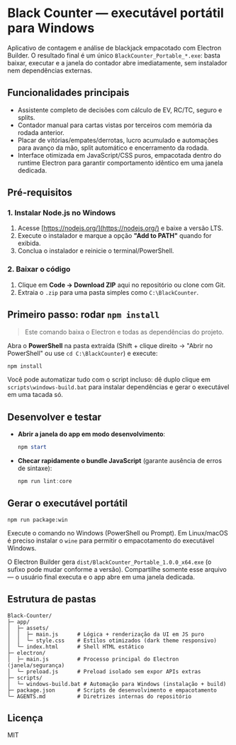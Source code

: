 # Black Counter — executável portátil para Windows

Aplicativo de contagem e análise de blackjack empacotado com Electron Builder.
O resultado final é um único `BlackCounter_Portable_*.exe`: basta baixar,
executar e a janela do contador abre imediatamente, sem instalador nem
dependências externas.

## Funcionalidades principais
- Assistente completo de decisões com cálculo de EV, RC/TC, seguro e splits.
- Contador manual para cartas vistas por terceiros com memória da rodada
  anterior.
- Placar de vitórias/empates/derrotas, lucro acumulado e automações para avanço
  da mão, split automático e encerramento da rodada.
- Interface otimizada em JavaScript/CSS puros, empacotada dentro do runtime
  Electron para garantir comportamento idêntico em uma janela dedicada.

## Pré-requisitos
### 1. Instalar Node.js no Windows
1. Acesse [https://nodejs.org/](https://nodejs.org/) e baixe a versão LTS.
2. Execute o instalador e marque a opção **"Add to PATH"** quando for exibida.
3. Conclua o instalador e reinicie o terminal/PowerShell.

### 2. Baixar o código
1. Clique em **Code → Download ZIP** aqui no repositório ou clone com Git.
2. Extraia o `.zip` para uma pasta simples como `C:\BlackCounter`.

## Primeiro passo: rodar `npm install`
> Este comando baixa o Electron e todas as dependências do projeto.

Abra o **PowerShell** na pasta extraída (Shift + clique direito → "Abrir no
PowerShell" ou use `cd C:\BlackCounter`) e execute:

```powershell
npm install
```

Você pode automatizar tudo com o script incluso: dê duplo clique em
`scripts\windows-build.bat` para instalar dependências e gerar o executável em
uma tacada só.

## Desenvolver e testar
- **Abrir a janela do app em modo desenvolvimento**:

  ```powershell
  npm start
  ```

- **Checar rapidamente o bundle JavaScript** (garante ausência de erros de
  sintaxe):

  ```powershell
  npm run lint:core
  ```

## Gerar o executável portátil
```
npm run package:win
```

Execute o comando no Windows (PowerShell ou Prompt). Em Linux/macOS é preciso
instalar o `wine` para permitir o empacotamento do executável Windows.

O Electron Builder gera `dist/BlackCounter_Portable_1.0.0_x64.exe` (o sufixo
pode mudar conforme a versão). Compartilhe somente esse arquivo — o usuário
final executa e o app abre em uma janela dedicada.

## Estrutura de pastas
```
Black-Counter/
├─ app/
│  ├─ assets/
│  │  ├─ main.js      # Lógica + renderização da UI em JS puro
│  │  └─ style.css    # Estilos otimizados (dark theme responsivo)
│  └─ index.html      # Shell HTML estático
├─ electron/
│  ├─ main.js         # Processo principal do Electron (janela/segurança)
│  └─ preload.js      # Preload isolado sem expor APIs extras
├─ scripts/
│  └─ windows-build.bat # Automação para Windows (instalação + build)
├─ package.json       # Scripts de desenvolvimento e empacotamento
└─ AGENTS.md          # Diretrizes internas do repositório
```

## Licença
MIT
